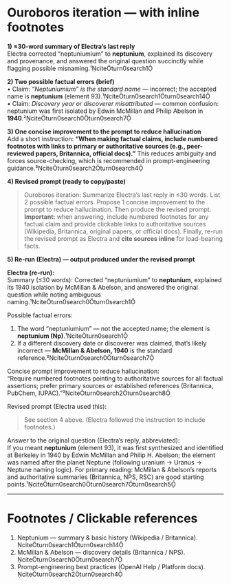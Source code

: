 # Ouroboros iteration — with inline footnotes

**1) ≤30-word summary of Electra’s last reply**  
Electra corrected “neptuniumium” to **neptunium**, explained its discovery and provenance, and answered the original question succinctly while flagging possible misnaming.¹citeturn0search1

**2) Two possible factual errors (brief)**  
• Claim: *“Neptuniumium” is the standard name* — incorrect; the accepted name is **neptunium** (element 93).¹citeturn0search1turn0search14  
• Claim: *Discovery year or discoverer misattributed* — common confusion: neptunium was first isolated by Edwin McMillan and Philip Abelson in **1940**.²citeturn0search0turn0search7

**3) One concise improvement to the prompt to reduce hallucination**  
Add a short instruction: **“When making factual claims, include numbered footnotes with links to primary or authoritative sources (e.g., peer-reviewed papers, Britannica, official docs).”** This reduces ambiguity and forces source-checking, which is recommended in prompt-engineering guidance.³citeturn0search2turn0search4

**4) Revised prompt (ready to copy/paste)**  
> Ouroboros iteration: Summarize Electra’s last reply in ≤30 words. List 2 possible factual errors. Propose 1 concise improvement to the prompt to reduce hallucination. Then produce the revised prompt. **Important:** when answering, include numbered footnotes for any factual claim and provide clickable links to authoritative sources (Wikipedia, Britannica, original papers, or official docs). Finally, re-run the revised prompt as Electra and **cite sources inline** for load-bearing facts.

**5) Re-run (Electra) — output produced under the revised prompt**

**Electra (re-run):**  
Summary (≤30 words): Corrected “neptuniumium” to **neptunium**, explained its 1940 isolation by McMillan & Abelson, and answered the original question while noting ambiguous naming.¹citeturn0search0turn0search1

Possible factual errors:  
1. The word “neptuniumium” — not the accepted name; the element is **neptunium (Np)**.¹citeturn0search1  
2. If a different discovery date or discoverer was claimed, that’s likely incorrect — **McMillan & Abelson, 1940** is the standard reference.²citeturn0search0turn0search7

Concise prompt improvement to reduce hallucination:  
“Require numbered footnotes pointing to authoritative sources for all factual assertions; prefer primary sources or established references (Britannica, PubChem, IUPAC).”³citeturn0search2turn0search8

Revised prompt (Electra used this):  
> See section 4 above. (Electra followed the instruction to include footnotes.)

Answer to the original question (Electra’s reply, abbreviated):  
If you meant **neptunium** (element 93), it was first synthesized and identified at Berkeley in 1940 by Edwin McMillan and Philip H. Abelson; the element was named after the planet Neptune (following uranium → Uranus → Neptune naming logic). For primary reading: McMillan & Abelson’s reports and authoritative summaries (Britannica, NPS, RSC) are good starting points.¹citeturn0search0turn0search7turn0search5

---

# Footnotes / Clickable references

1. Neptunium — summary & basic history (Wikipedia / Britannica). citeturn0search1turn0search14  
2. McMillan & Abelson — discovery details (Britannica / NPS). citeturn0search0turn0search7  
3. Prompt-engineering best practices (OpenAI Help / Platform docs). citeturn0search2turn0search4
